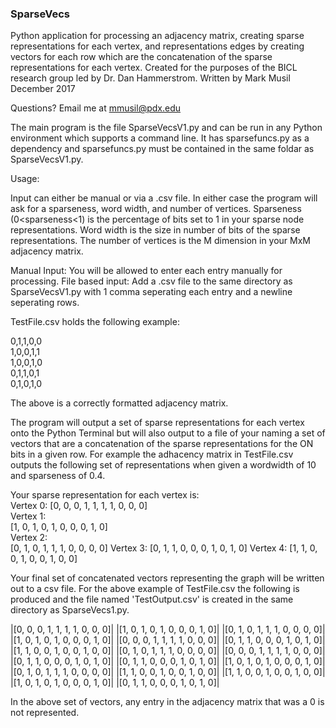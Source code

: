 ### SparseVecs

Python application for processing an adjacency matrix, creating sparse representations
for each vertex, and representations edges by creating vectors for each row
which are the concatenation of the sparse representations for each vertex.
Created for the purposes of the BICL research group led by Dr. Dan Hammerstrom.
Written by Mark Musil December 2017

Questions? Email me at mmusil@pdx.edu



The main program is the file SparseVecsV1.py and can be run in any Python environment which supports a command line. 
It has sparsefuncs.py as a dependency and sparsefuncs.py must be contained in the same foldar as SparseVecsV1.py. 

Usage: 

Input can either be manual or via a .csv file. In either case the program will ask for a sparseness, word width, 
and number of vertices. Sparseness (0<sparseness<1) is the percentage of bits set to 1 in your sparse node representations. 
Word width is the size in number of bits of the sparse representations. The number of vertices is the M dimension in your 
MxM adjacency matrix.

Manual Input: You will be allowed to enter each entry manually for processing.
File based input: Add a .csv file to the same directory as SparseVecsV1.py with 1 comma seperating each entry and a
newline seperating rows.

TestFile.csv holds the following example:

0,1,1,0,0  
1,0,0,1,1  
1,0,0,1,0  
0,1,1,0,1  
0,1,0,1,0

The above is a correctly formatted adjacency matrix. 

The program will output a set of sparse representations for each vertex onto the Python Terminal but will also output 
to a file of your naming a set of vectors that are a concatenation of the sparse representations for the ON bits in a
given row. For example the adhacency matrix in TestFile.csv outputs the following set of representations when given a
wordwidth of 10 and sparseness of 0.4.

Your sparse representation for each vertex is:  
Vertex 0:  [0, 0, 0, 1, 1, 1, 1, 0, 0, 0]  
Vertex 1:  
[1, 0, 1, 0, 1, 0, 0, 0, 1, 0]  
Vertex 2:  
[0, 1, 0, 1, 1, 1, 0, 0, 0, 0]
Vertex 3:
[0, 1, 1, 0, 0, 0, 1, 0, 1, 0]
Vertex 4:
[1, 1, 0, 0, 1, 0, 0, 1, 0, 0]


Your final set of concatenated vectors representing the graph will be written out to a csv file. 
For the above example of TestFile.csv the following is produced and the file named 'TestOutput.csv' 
is created in the same directory as SparseVecs1.py.

|[0, 0, 0, 1, 1, 1, 1, 0, 0, 0]| |[1, 0, 1, 0, 1, 0, 0, 0, 1, 0]| |[0, 1, 0, 1, 1, 1, 0, 0, 0, 0]|
|[1, 0, 1, 0, 1, 0, 0, 0, 1, 0]| |[0, 0, 0, 1, 1, 1, 1, 0, 0, 0]| |[0, 1, 1, 0, 0, 0, 1, 0, 1, 0]| |[1, 1, 0, 0, 1, 0, 0, 1, 0, 0]|
|[0, 1, 0, 1, 1, 1, 0, 0, 0, 0]| |[0, 0, 0, 1, 1, 1, 1, 0, 0, 0]| |[0, 1, 1, 0, 0, 0, 1, 0, 1, 0]|
|[0, 1, 1, 0, 0, 0, 1, 0, 1, 0]| |[1, 0, 1, 0, 1, 0, 0, 0, 1, 0]| |[0, 1, 0, 1, 1, 1, 0, 0, 0, 0]| |[1, 1, 0, 0, 1, 0, 0, 1, 0, 0]|
|[1, 1, 0, 0, 1, 0, 0, 1, 0, 0]| |[1, 0, 1, 0, 1, 0, 0, 0, 1, 0]| |[0, 1, 1, 0, 0, 0, 1, 0, 1, 0]|

In the above set of vectors, any entry in the adjacency matrix that was a 0 is not represented. 





